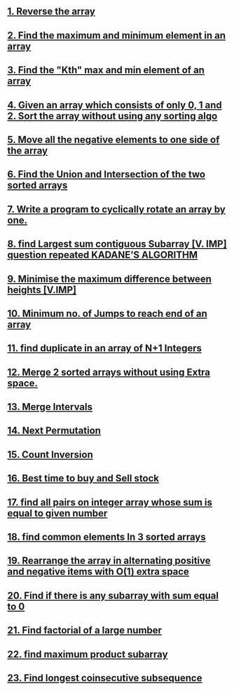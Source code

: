 ## [1. Reverse the array](https://github.com/singh7priyanshu/love_babbar_450_solutions/tree/main/array/Reverse%20the%20array)
 ## [2. Find the maximum and minimum element in an array](https://github.com/singh7priyanshu/love_babbar_450_solutions/tree/main/array/Find%20the%20maximum%20and%20minimum%20element%20in%20an%20array)
  ## [3. Find the "Kth" max and min element of an array](https://github.com/singh7priyanshu/love_babbar_450_solutions/tree/main/array/Find%20the%20%22Kth%22%20max%20and%20min%20element%20of%20an%20array)
  ## [4. Given an array which consists of only 0, 1 and 2. Sort the array without using any sorting algo](https://github.com/singh7priyanshu/love_babbar_450_solutions/tree/main/array/Given%20an%20array%20which%20consists%20of%20only%200%2C%201%20and%202.%20Sort%20the%20array%20without%20using%20any%20sorting%20algo)
  ## [5. Move all the negative elements to one side of the array](https://github.com/singh7priyanshu/love_babbar_450_solutions/tree/main/array/Move%20all%20the%20negative%20elements%20to%20one%20side%20of%20the%20array)
  ## [6. Find the Union and Intersection of the two sorted arrays](https://github.com/singh7priyanshu/love_babbar_450_solutions/tree/main/array/Find%20the%20Union%20and%20Intersection%20of%20the%20two%20sorted%20arrays)
  ## [7. Write a program to cyclically rotate an array by one.](https://github.com/singh7priyanshu/love_babbar_450_solutions/tree/main/array/Write%20a%20program%20to%20cyclically%20rotate%20an%20array%20by%20one)
  ## [8. find Largest sum contiguous Subarray [V. IMP]  question repeated KADANE’S ALGORITHM](https://github.com/singh7priyanshu/love_babbar_450_solutions/tree/main/array/find%20Largest%20sum%20contiguous%20Subarray%20%5BV.%20IMP%5D%20%20question%20repeated%20KADANE%E2%80%99S%20ALGORITHM)
  ## [9. Minimise the maximum difference between heights [V.IMP]](https://github.com/singh7priyanshu/love_babbar_450_solutions/tree/main/array/Minimise%20the%20maximum%20difference%20between%20heights%20%5BV.IMP%5D)
  ## [10. Minimum no. of Jumps to reach end of an array](https://github.com/singh7priyanshu/love_babbar_450_solutions/tree/main/array/Minimum%20no.%20of%20Jumps%20to%20reach%20end%20of%20an%20array)
  ## [11. find duplicate in an array of N+1 Integers](https://github.com/singh7priyanshu/love_babbar_450_solutions/tree/main/array/find%20duplicate%20in%20an%20array%20of%20N%2B1%20Integers)
  ## [12. Merge 2 sorted arrays without using Extra space.](https://github.com/singh7priyanshu/love_babbar_450_solutions/tree/main/array/Merge%202%20sorted%20arrays%20without%20using%20Extra%20space)
  ## [13. Merge Intervals](https://github.com/singh7priyanshu/love_babbar_450_solutions/tree/main/array/Merge%20Intervals)<br />
  ## [14. Next Permutation](https://github.com/singh7priyanshu/love_babbar_450_solutions/tree/main/array/Next%20Permutation)<br />
  ## [15. Count Inversion](https://github.com/singh7priyanshu/love_babbar_450_solutions/tree/main/array/Count%20Inversion)<br />
  ## [16. Best time to buy and Sell stock](https://github.com/singh7priyanshu/love_babbar_450_solutions/blob/main/others/leetcode/121.%20Best%20Time%20to%20Buy%20and%20Sell%20Stock.cpp)<br />
  ## [17. find all pairs on integer array whose sum is equal to given number](https://github.com/singh7priyanshu/love_babbar_450_solutions/tree/main/array/find%20all%20pairs%20on%20integer%20array%20whose%20sum%20is%20equal%20to%20given%20number)<br />
  ## [18. find common elements In 3 sorted arrays](https://github.com/singh7priyanshu/love_babbar_450_solutions/tree/main/array/find%20common%20elements%20In%203%20sorted%20arrays)<br />
  ## [19. Rearrange the array in alternating positive and negative items with O(1) extra space](https://github.com/singh7priyanshu/love_babbar_450_solutions/tree/main/array/Rearrange%20the%20array%20in%20alternating%20positive%20and%20negative%20items%20with%20O(1)%20extra%20space)<br />
  ## [20. Find if there is any subarray with sum equal to 0](https://github.com/singh7priyanshu/love_babbar_450_solutions/tree/main/array/Find%20if%20there%20is%20any%20subarray%20with%20sum%20equal%20to%200)<br />
  ## [21. Find factorial of a large number](https://github.com/singh7priyanshu/love_babbar_450_solutions/tree/main/array/Find%20factorial%20of%20a%20large%20number)<br />
  ## [22. find maximum product subarray](https://github.com/singh7priyanshu/love_babbar_450_solutions/tree/main/array/find%20maximum%20product%20subarray)<br />
  ## [23. Find longest coinsecutive subsequence](https://github.com/singh7priyanshu/love_babbar_450_solutions/tree/main/array/Find%20longest%20consecutive%20subsequence)<br />
